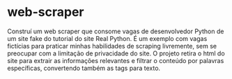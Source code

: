 # web-scraper
 
 Construí um web scraper que consome vagas de desenvolvedor Python de um site fake do tutorial do site Real Python. É um exemplo com vagas fictícias para praticar minhas 
 habilidades de scraping livremente, sem se preocupar com a limitação de privacidade do site. O projeto retira o html do site para extrair as informações relevantes e 
 filtrar o conteúdo por palavras específicas, convertendo também as tags para texto.

